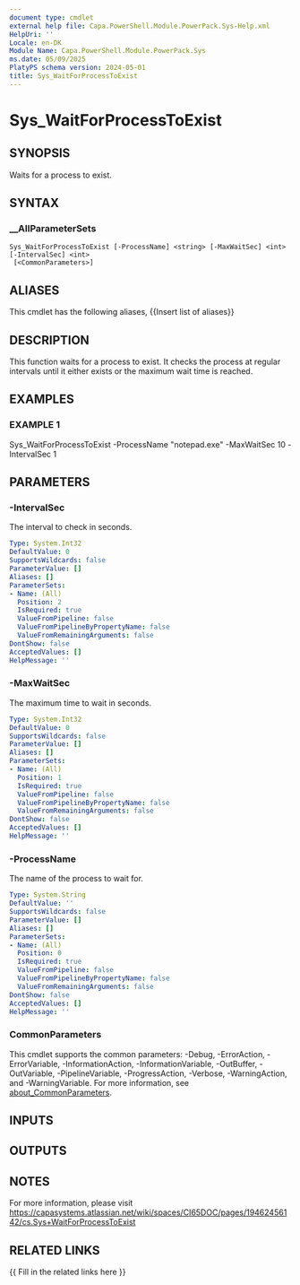 ```yaml
---
document type: cmdlet
external help file: Capa.PowerShell.Module.PowerPack.Sys-Help.xml
HelpUri: ''
Locale: en-DK
Module Name: Capa.PowerShell.Module.PowerPack.Sys
ms.date: 05/09/2025
PlatyPS schema version: 2024-05-01
title: Sys_WaitForProcessToExist
---
```


# Sys_WaitForProcessToExist

## SYNOPSIS

Waits for a process to exist.

## SYNTAX

### __AllParameterSets

```
Sys_WaitForProcessToExist [-ProcessName] <string> [-MaxWaitSec] <int> [-IntervalSec] <int>
 [<CommonParameters>]
```

## ALIASES

This cmdlet has the following aliases,
  {{Insert list of aliases}}

## DESCRIPTION

This function waits for a process to exist.
It checks the process at regular intervals until it either exists or the maximum wait time is reached.

## EXAMPLES

### EXAMPLE 1

Sys_WaitForProcessToExist -ProcessName "notepad.exe" -MaxWaitSec 10 -IntervalSec 1

## PARAMETERS

### -IntervalSec

The interval to check in seconds.

```yaml
Type: System.Int32
DefaultValue: 0
SupportsWildcards: false
ParameterValue: []
Aliases: []
ParameterSets:
- Name: (All)
  Position: 2
  IsRequired: true
  ValueFromPipeline: false
  ValueFromPipelineByPropertyName: false
  ValueFromRemainingArguments: false
DontShow: false
AcceptedValues: []
HelpMessage: ''
```

### -MaxWaitSec

The maximum time to wait in seconds.

```yaml
Type: System.Int32
DefaultValue: 0
SupportsWildcards: false
ParameterValue: []
Aliases: []
ParameterSets:
- Name: (All)
  Position: 1
  IsRequired: true
  ValueFromPipeline: false
  ValueFromPipelineByPropertyName: false
  ValueFromRemainingArguments: false
DontShow: false
AcceptedValues: []
HelpMessage: ''
```

### -ProcessName

The name of the process to wait for.

```yaml
Type: System.String
DefaultValue: ''
SupportsWildcards: false
ParameterValue: []
Aliases: []
ParameterSets:
- Name: (All)
  Position: 0
  IsRequired: true
  ValueFromPipeline: false
  ValueFromPipelineByPropertyName: false
  ValueFromRemainingArguments: false
DontShow: false
AcceptedValues: []
HelpMessage: ''
```

### CommonParameters

This cmdlet supports the common parameters: -Debug, -ErrorAction, -ErrorVariable,
-InformationAction, -InformationVariable, -OutBuffer, -OutVariable, -PipelineVariable,
-ProgressAction, -Verbose, -WarningAction, and -WarningVariable. For more information, see
[about_CommonParameters](https://go.microsoft.com/fwlink/?LinkID=113216).

## INPUTS

## OUTPUTS

## NOTES

For more information, please visit https://capasystems.atlassian.net/wiki/spaces/CI65DOC/pages/19462456142/cs.Sys+WaitForProcessToExist


## RELATED LINKS

{{ Fill in the related links here }}

